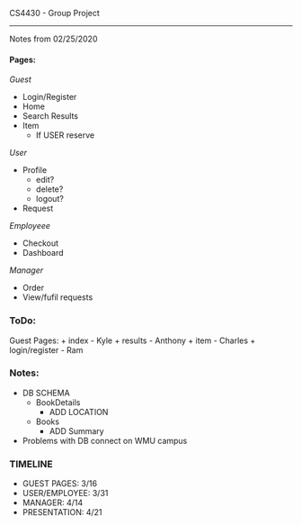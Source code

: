 CS4430 - Group Project

----------------------

Notes from 02/25/2020


#### Pages: ####
*Guest*
+ Login/Register
+ Home
+ Search Results
+ Item
    - If USER reserve

*User*
+ Profile
    - edit?
    - delete?
    - logout?
+ Request

*Employeee*
+ Checkout
+ Dashboard

*Manager*
+ Order
+ View/fufil requests


### ToDo: ###
Guest Pages:
    + index - Kyle
    + results - Anthony
    + item - Charles
    + login/register - Ram

### Notes: ###
+ DB SCHEMA
    - BookDetails
	    - ADD LOCATION  
    - Books
	    - ADD Summary
+ Problems with DB connect on WMU campus

###  TIMELINE ###
+ GUEST PAGES: 3/16
+ USER/EMPLOYEE: 3/31
+ MANAGER: 4/14
+ PRESENTATION: 4/21

